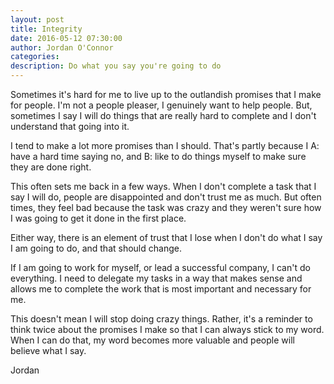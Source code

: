 ```yaml
---
layout: post
title: Integrity
date: 2016-05-12 07:30:00
author: Jordan O'Connor
categories:
description: Do what you say you're going to do
---
```


Sometimes it's hard for me to live up to the outlandish promises that I make for
people. I'm not a people pleaser, I genuinely want to help people. But,
sometimes I say I will do things that are really hard to complete and I don't
understand that going into it.

I tend to make a lot more promises than I should. That's partly because I A:
have a hard time saying no, and B: like to do things myself to make sure they
are done right.

This often sets me back in a few ways. When I don't complete a task that I say
I will do, people are disappointed and don't trust me as much. But often times,
they feel bad because the task was crazy and they weren't sure how I was going
to get it done in the first place.

Either way, there is an element of trust that I lose when I don't do what I say
I am going to do, and that should change.

If I am going to work for myself, or lead a successful company, I can't do
everything. I need to delegate my tasks in a way that makes sense and allows me
to complete the work that is most important and necessary for me.

This doesn't mean I will stop doing crazy things. Rather, it's a reminder to
think twice about the promises I make so that I can always stick to my word.
When I can do that, my word becomes more valuable and people will believe what
I say.

Jordan
